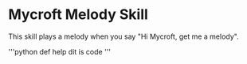 # Mycroft Melody Skill

This skill plays a melody when you say "Hi Mycroft, get me a melody".

'''python
def help dit is code
'''
